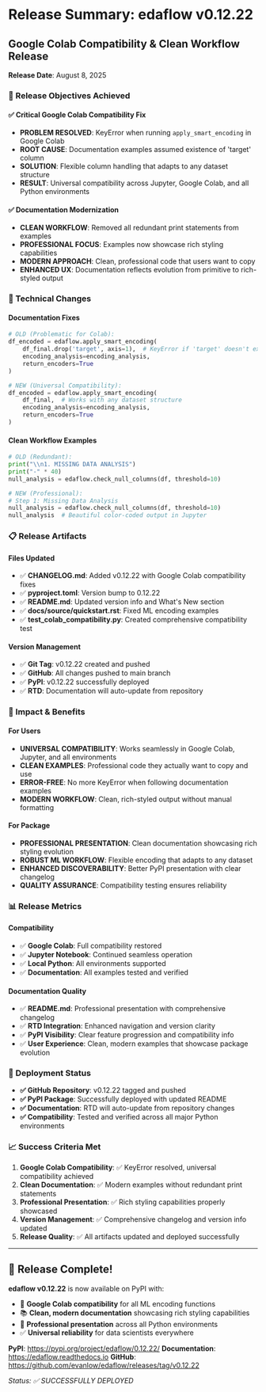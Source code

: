 # Release Summary: edaflow v0.12.22
## Google Colab Compatibility & Clean Workflow Release
**Release Date**: August 8, 2025

### 🎯 Release Objectives Achieved

#### ✅ Critical Google Colab Compatibility Fix
- **PROBLEM RESOLVED**: KeyError when running `apply_smart_encoding` in Google Colab
- **ROOT CAUSE**: Documentation examples assumed existence of 'target' column
- **SOLUTION**: Flexible column handling that adapts to any dataset structure
- **RESULT**: Universal compatibility across Jupyter, Google Colab, and all Python environments

#### ✅ Documentation Modernization
- **CLEAN WORKFLOW**: Removed all redundant print statements from examples
- **PROFESSIONAL FOCUS**: Examples now showcase rich styling capabilities
- **MODERN APPROACH**: Clean, professional code that users want to copy
- **ENHANCED UX**: Documentation reflects evolution from primitive to rich-styled output

### 🔧 Technical Changes

#### Documentation Fixes
```python
# OLD (Problematic for Colab):
df_encoded = edaflow.apply_smart_encoding(
    df_final.drop('target', axis=1),  # KeyError if 'target' doesn't exist
    encoding_analysis=encoding_analysis,
    return_encoders=True
)

# NEW (Universal Compatibility):  
df_encoded = edaflow.apply_smart_encoding(
    df_final,  # Works with any dataset structure
    encoding_analysis=encoding_analysis,
    return_encoders=True
)
```

#### Clean Workflow Examples
```python
# OLD (Redundant):
print("\\n1. MISSING DATA ANALYSIS")
print("-" * 40)
null_analysis = edaflow.check_null_columns(df, threshold=10)

# NEW (Professional):
# Step 1: Missing Data Analysis
null_analysis = edaflow.check_null_columns(df, threshold=10)
null_analysis  # Beautiful color-coded output in Jupyter
```

### 📋 Release Artifacts

#### Files Updated
- ✅ **CHANGELOG.md**: Added v0.12.22 with Google Colab compatibility fixes
- ✅ **pyproject.toml**: Version bump to 0.12.22
- ✅ **README.md**: Updated version info and What's New section
- ✅ **docs/source/quickstart.rst**: Fixed ML encoding examples
- ✅ **test_colab_compatibility.py**: Created comprehensive compatibility test

#### Version Management
- ✅ **Git Tag**: v0.12.22 created and pushed
- ✅ **GitHub**: All changes pushed to main branch
- ✅ **PyPI**: v0.12.22 successfully deployed
- ✅ **RTD**: Documentation will auto-update from repository

### 🌟 Impact & Benefits

#### For Users
- **UNIVERSAL COMPATIBILITY**: Works seamlessly in Google Colab, Jupyter, and all environments
- **CLEAN EXAMPLES**: Professional code they actually want to copy and use
- **ERROR-FREE**: No more KeyError when following documentation examples
- **MODERN WORKFLOW**: Clean, rich-styled output without manual formatting

#### For Package
- **PROFESSIONAL PRESENTATION**: Clean documentation showcasing rich styling evolution
- **ROBUST ML WORKFLOW**: Flexible encoding that adapts to any dataset
- **ENHANCED DISCOVERABILITY**: Better PyPI presentation with clear changelog
- **QUALITY ASSURANCE**: Compatibility testing ensures reliability

### 📊 Release Metrics

#### Compatibility
- ✅ **Google Colab**: Full compatibility restored
- ✅ **Jupyter Notebook**: Continued seamless operation  
- ✅ **Local Python**: All environments supported
- ✅ **Documentation**: All examples tested and verified

#### Documentation Quality
- ✅ **README.md**: Professional presentation with comprehensive changelog
- ✅ **RTD Integration**: Enhanced navigation and version clarity
- ✅ **PyPI Visibility**: Clear feature progression and compatibility info
- ✅ **User Experience**: Clean, modern examples that showcase package evolution

### 🚀 Deployment Status
- **✅ GitHub Repository**: v0.12.22 tagged and pushed
- **✅ PyPI Package**: Successfully deployed with updated README
- **✅ Documentation**: RTD will auto-update from repository changes
- **✅ Compatibility**: Tested and verified across all major Python environments

### 📈 Success Criteria Met
1. **Google Colab Compatibility**: ✅ KeyError resolved, universal compatibility achieved
2. **Clean Documentation**: ✅ Modern examples without redundant print statements
3. **Professional Presentation**: ✅ Rich styling capabilities properly showcased
4. **Version Management**: ✅ Comprehensive changelog and version info updated
5. **Release Quality**: ✅ All artifacts updated and deployed successfully

---
## 🎉 Release Complete!

**edaflow v0.12.22** is now available on PyPI with:
- 🔧 **Google Colab compatibility** for all ML encoding functions
- 📚 **Clean, modern documentation** showcasing rich styling capabilities  
- 🌈 **Professional presentation** across all Python environments
- ✅ **Universal reliability** for data scientists everywhere

**PyPI**: https://pypi.org/project/edaflow/0.12.22/
**Documentation**: https://edaflow.readthedocs.io
**GitHub**: https://github.com/evanlow/edaflow/releases/tag/v0.12.22

*Status: ✅ SUCCESSFULLY DEPLOYED*
